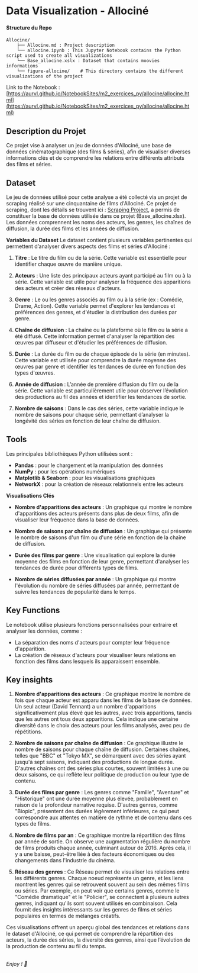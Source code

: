 # Data Visualization - Allociné

#### Structure du Repo
```
Allocine/
    ├── Allocine.md : Project description
    └── allocine.ipynb : This Jupyter Notebook contains the Python script used to create all visualizations
    └── Base_allocine.xslx : Dataset that contains moovies informations
    └── figure-allocine/    # This directory contains the different visualizations of the project
```

Link to the Notebook : [https://aurvl.github.io/NotebookSites/m2_exercices_py/allocine/allocine.html](https://aurvl.github.io/NotebookSites/m2_exercices_py/allocine/allocine.html)

## Description du Projet
Ce projet vise à analyser un jeu de données d'Allociné, une base de données cinématographique (des films & séries), afin de visualiser diverses informations clés et de comprendre les relations entre différents attributs des films et séries.

## Dataset
Le jeu de données utilisé pour cette analyse a été collecté via un projet de scraping réalisé sur une cinquantaine de films d'Allociné. Ce projet de scraping, dont les détails se trouvent ici : [Scraping Project](https://github.com/aurvl/DE_projects/blob/main/Scraping%20Allocine/Scraping%20Allocine.md), a permis de constituer la base de données utilisée dans ce projet (Base_allocine.xlsx). Les données comprennent les noms des acteurs, les genres, les chaînes de diffusion, la durée des films et les années de diffusion.

**Variables du Dataset**
Le dataset contient plusieurs variables pertinentes qui permettent d’analyser divers aspects des films et séries d'Allociné :

1. **Titre** : Le titre du film ou de la série. Cette variable est essentielle pour identifier chaque œuvre de manière unique.

2. **Acteurs** : Une liste des principaux acteurs ayant participé au film ou à la série. Cette variable est utile pour analyser la fréquence des apparitions des acteurs et créer des réseaux d'acteurs.

3. **Genre** : Le ou les genres associés au film ou à la série (ex : Comédie, Drame, Action). Cette variable permet d'explorer les tendances et préférences des genres, et d'étudier la distribution des durées par genre.

4. **Chaîne de diffusion** : La chaîne ou la plateforme où le film ou la série a été diffusé. Cette information permet d'analyser la répartition des œuvres par diffuseur et d'étudier les préférences de diffusion.

5. **Durée** : La durée du film ou de chaque épisode de la série (en minutes). Cette variable est utilisée pour comprendre la durée moyenne des œuvres par genre et identifier les tendances de durée en fonction des types d'œuvres.

6. **Année de diffusion** : L’année de première diffusion du film ou de la série. Cette variable est particulièrement utile pour observer l’évolution des productions au fil des années et identifier les tendances de sortie.

7. **Nombre de saisons** : Dans le cas des séries, cette variable indique le nombre de saisons pour chaque série, permettant d’analyser la longévité des séries en fonction de leur chaîne de diffusion.

## Tools
Les principales bibliothèques Python utilisées sont :

- **Pandas** : pour le chargement et la manipulation des données
- **NumPy** : pour les opérations numériques
- **Matplotlib & Seaborn** : pour les visualisations graphiques
- **NetworkX** : pour la création de réseaux relationnels entre les acteurs

**Visualisations Clés**

- **Nombre d'apparitions des acteurs** : Un graphique qui montre le nombre d'apparitions des acteurs présents dans plus de deux films, afin de visualiser leur fréquence dans la base de données.

- **Nombre de saisons par chaîne de diffusion** : Un graphique qui présente le nombre de saisons d'un film ou d'une série en fonction de la chaîne de diffusion.

- **Durée des films par genre** : Une visualisation qui explore la durée moyenne des films en fonction de leur genre, permettant d'analyser les tendances de durée pour différents types de films.

- **Nombre de séries diffusées par année** : Un graphique qui montre l'évolution du nombre de séries diffusées par année, permettant de suivre les tendances de popularité dans le temps.

## Key Functions
Le notebook utilise plusieurs fonctions personnalisées pour extraire et analyser les données, comme :

* La séparation des noms d'acteurs pour compter leur fréquence d'apparition.
* La création de réseaux d'acteurs pour visualiser leurs relations en fonction des films dans lesquels ils apparaissent ensemble.


## Key insights

1. **Nombre d'apparitions des acteurs** : Ce graphique montre le nombre de fois que chaque acteur est apparu dans les films de la base de données. Un seul acteur (David Tennant) a un nombre d'apparitions significativement plus élevé que les autres, avec trois apparitions, tandis que les autres ont tous deux apparitions. Cela indique une certaine diversité dans le choix des acteurs pour les films analysés, avec peu de répétitions.

2. **Nombre de saisons par chaîne de diffusion** : Ce graphique illustre le nombre de saisons pour chaque chaîne de diffusion. Certaines chaînes, telles que "BBC" et "Tokyo MX", se démarquent avec des séries ayant jusqu'à sept saisons, indiquant des productions de longue durée. D'autres chaînes ont des séries plus courtes, souvent limitées à une ou deux saisons, ce qui reflète leur politique de production ou leur type de contenu.

3. **Durée des films par genre** : Les genres comme "Famille", "Aventure" et "Historique" ont une durée moyenne plus élevée, probablement en raison de la profondeur narrative requise. D'autres genres, comme "Biopic", présentent des durées légèrement inférieures, ce qui peut correspondre aux attentes en matière de rythme et de contenu dans ces types de films.

4. **Nombre de films par an** : Ce graphique montre la répartition des films par année de sortie. On observe une augmentation régulière du nombre de films produits chaque année, culminant autour de 2016. Après cela, il y a une baisse, peut-être liée à des facteurs économiques ou des changements dans l'industrie du cinéma.

5. **Réseau des genres** : Ce Réseau permet de visualiser les relations entre les différents genres. Chaque noeud représente un genre, et les liens montrent les genres qui se retrouvent souvent au sein des mêmes films ou séries. Par exemple, on peut voir que certains genres, comme le "Comédie dramatique" et le "Policier", se connectent à plusieurs autres genres, indiquant qu'ils sont souvent utilisés en combinaison. Cela fournit des insights intéressants sur les genres de films et séries populaires en termes de mélanges créatifs.

Ces visualisations offrent un aperçu global des tendances et relations dans le dataset d'Allociné, ce qui permet de comprendre la répartition des acteurs, la durée des séries, la diversité des genres, ainsi que l’évolution de la production de contenu au fil du temps.
<br>
<br>

*Enjoy ! 🎉*
